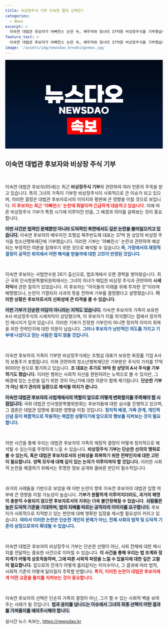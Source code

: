```yaml
---
title: 비상장주식 기부 이숙연 딸의 선택은?
categories:
  - News
excerpt: >
  이숙연 대법관 후보자가 아빠찬스 논란 속, 배우자와 장녀의 37억원 비상장주식을 기부했습니다. 논란 해소를 위한 결정으로, 배경에 궁금증이 증폭되고 있습니다. 클릭하여 자세한 이야기를 확인하세요!
feature_text: >
  이숙연 대법관 후보자가 아빠찬스 논란 속, 배우자와 장녀의 37억원 비상장주식을 기부했습니다. 논란 해소를 위한 결정으로, 배경에 궁금증이 증폭되고 있습니다. 클릭하여 자세한 이야기를 확인하세요!
image: '/assets/img/newsdao_breakingnews.jpg'
---
```


<p><img src="/assets/img/newsdao_breakingnews.jpg" alt="koreaapp 속보" /></p>

<h2 data-ke-size="size26">이숙연 대법관 후보자와 비상장 주식 기부</h2>

<p data-ke-size="size16">&nbsp;</p> 

<p>이숙연 대법관 후보자(55세)는 최근 <b>비상장주식 기부</b>와 관련하여 여러 언론의 주목을 받고 있습니다. 특히 그녀의 가족이 기부한 비상장주식이 사회적으로 큰 이슈가 되고 있으며, 이러한 결정은 대법관 후보자로서의 이미지와 평판에 큰 영향을 미칠 것으로 보입니다. <b><span style="color: #ee2323;">이 후보자는 최근 '아빠찬스' 논란에 휘말리며 긴급하게 대응하고 있습니다.</span></b> 이에 따른 비상장주식 기부가 특정 시기에 이루어진 만큼, 그 배경과 의미를 살펴보는 것이 중요합니다. </p>

<p><b><span style="background-color: #21538527;">이번 사건은 법적인 문제뿐만 아니라 도덕적인 측면에서도 깊은 논란을 불러일으키고 있습니다.</span></b> 이숙연 후보자의 배우자인 조형섭 제주반도체 대표는 37억 원 상당의 비상장 주식을 청소년행복재단에 기부했습니다. 이러한 기부는 '아빠찬스' 논란과 관련하여 예상되는 부정적인 여론을 잠재우기 위한 것으로 해석될 수 있습니다.<b><span style="color: #1a5490;">즉, 가정에서의 재정적 결정이 공적인 위치에서 어떤 해석을 받을까에 대한 고민이 반영된 것입니다.</span></b></p>

<p data-ke-size="size16">&nbsp;</p>

<p>이숙연 후보자는 사법연수원 26기 출신으로, 법조계에서 오랜 경력을 쌓아왔습니다. 최근 국회 인사청문특별위원회에서는 그녀의 자녀가 매입한 비상장 주식과 관련하여 <b>시세 차익</b>에 관한 질의가 있었습니다. 이 후보자는 "아이들의 미래를 위해 투자한 것"이라며 해명했으나, 논란이 가열되자 사과의 뜻을 전하며 기부를 결정했다고 설명했습니다. <b><span style="ee2323;">이러한 상황은 후보자로서의 신뢰성에 큰 타격을 줄 수 있습니다.</span></b></p>

<p><b><span style="background-color: #21538527;">이번 기부가 단순한 미담이 아니라는 지적도 있습니다.</span></b> 이숙연 후보자의 가족이 보유한 A사 비상장주식의 시세차익이 상당했으며, 이 후보자가 이를 의식했다는 점에서 정치적인 메시지가 담겨 있습니다. 이러한 기부가 진정한 기부인지 아니면 정치적 이미지 회복을 위한 전략인지에 대한 의문이 남습니다. <b><span style="color: #1a5490;">그러나 후보자가 낭만적인 의도를 가지고 기부에 나섰다고 믿는 사람은 많지 않을 것입니다.</span></b></p>

<p data-ke-size="size16">&nbsp;</p>

<p>이숙연 후보자의 가족이 기부한 비상장주식에는 조형섭 대표가 보유한 화장품 기업 A사의 보통주가 포함됩니다. 이와 관련하여 청소년행복재단은 기부받은 주식의 가치를 17억9000만 원으로 평가하고 있습니다. <b>조 대표는 추가로 19억 원 상당의 A사 주식을 기부하기도 했습니다.</b> 이러한 행위는 사회적 자산을 환원하려는 노력으로 볼 수 있지만, 그 배경에 있는 논란을 덮기 위한 것이 아닌가에 대한 의문이 함께 제기됩니다. <b><span style="ee2323;">단순한 기부가 아닌 위기 관리의 일환으로 해석될 여지가 큽니다.</span></b></p>

<p><b><span style="background-color: #21538527;">이숙연 대법관 후보자의 사법계에서의 역할이 앞으로 어떻게 변화할지를 주목해야 할 시점입니다.</span></b> 국회 대법관 인사청문특별위원회는 후보자들에 대한 심사를 진행하고 있으며, 그 결론은 대법관 임명에 중대한 영향을 미칠 것입니다. <b><span style="color: #1a5490;">정치적 배경, 가족 관계, 개인적 신념 등이 복합적으로 작용하는 복잡한 상황이기에 앞으로의 행보를 지켜보는 것이 필요합니다.</span></b></p>

<p data-ke-size="size16">&nbsp;</p>

<p>이번 사건을 통해 우리는 대법관 후보자의 가족의 재정적 결정이 어떻게 정치적으로 해석될 수 있는지를 뚜렷하게 느낄 수 있습니다. <b>비상장주식 기부는 단순한 선의의 행위로 볼 수 있는지, 혹은 대법관 후보자로서의 신뢰성을 회복하기 위한 전략인지에 대한 고민이 필요합니다.</b> <b><span style="ee2323;">양쪽 모두에 대해 깊이 있는 논의가 이루어져야 할 것입니다.</span></b> 이러한 사회적 논란을 해결하기 위해서는 투명한 정보 공개와 올바른 판단이 필수적입니다.</p>

<p data-ke-size="size16">&nbsp;</p>

<p>과거의 사례들을 기반으로 보았을 때 이번 논란이 향후 이숙연 후보자의 대법관 임명 여부에 큰 영향을 미칠 가능성이 높습니다. <b>기부가 원활하게 이루어지더라도, 과거의 해명이 충분히 수용되지 않으면 후보자로서의 지위는 더욱 불안정해질 수 있습니다.</b> <b><span style="background-color: #21538527;">사람들은 높은 도덕적 기준을 기대하며, 법의 지배를 따르는 공직자의 이미지를 요구합니다.</span></b> 후보자가 사회적으로 지적받고 있는 현안에 대해 명확한 입장을 제시할 필요성이 커지고 있습니다. <b><span style="color: #1a5490;">따라서 이러한 논란은 단순한 개인의 문제가 아닌, 전체 사회의 법적 및 도덕적 기준의 상징으로까지 확대될 수 있습니다.</span></b></p>

<p data-ke-size="size16">&nbsp;</p>

<p>이숙연 대법관 후보자의 비상장주식 기부는 단순한 선행이 아닌, 사회 전체에 대한 메시지를 전달하는 중요한 사건으로 이어질 수 있습니다. <b>이 사건을 통해 우리는 법 조계와 정치계가 어떻게 상호작용하며, 그에 따른 사회적 파장을 느낄 수 있을지에 대한 깊은 고찰이 필요합니다.</b> 앞으로의 전개가 어떻게 흘러갈지는 미지수이나, 그 결과에 따라 법적, 사회적 기준이 어떻게 달라질지 주목할 만합니다. <b><span style="color: #ee2323;">특히, 이러한 논란이 대법관 후보자에게 어떤 교훈을 줄지를 지켜보는 것이 중요합니다.</span></b></p>

<p data-ke-size="size16">&nbsp;</p>

<p>이숙연 후보자의 선택은 단순히 가족의 결정이 아닌, 그가 깰 수 있는 사회적 벽을 보여주는 사례가 될 것입니다. <b><span style="background-color: #21538527;">법과 윤리를 넘나드는 이슈에서 그녀의 최종 선택이 어떤 결과를 가져올지를 예의주시해야 합니다.</span></b> </p>
실시간 뉴스 속보는, <a href="https://newsdao.kr" rel="dofollow">https://newsdao.kr</a>



